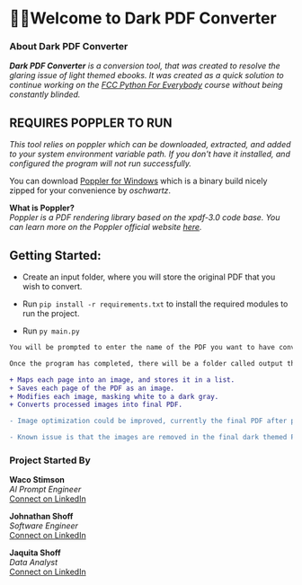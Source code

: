 # 👋🏼Welcome to Dark PDF Converter

### About Dark PDF Converter
***Dark PDF Converter** is a conversion tool, that was created to resolve the glaring issue of light themed ebooks. It was created as a quick solution to continue working on the [FCC Python For Everybody](https://www.freecodecamp.org/learn/scientific-computing-with-python/python-for-everybody) course without being constantly blinded.*

## REQUIRES POPPLER TO RUN
*This tool relies on poppler which can be downloaded, extracted, and added to your system environment variable path. If you don't have it installed, and configured the program will not run successfully.*

You can download [Poppler for Windows](https://github.com/oschwartz10612/poppler-windows) which is a binary build nicely zipped for your convenience by *oschwartz*.

**What is Poppler?**\
*Poppler is a PDF rendering library based on the xpdf-3.0 code base. You can learn more on the Poppler official website [here](https://poppler.freedesktop.org/).*

## Getting Started:

- Create an input folder, where you will store the original PDF that you wish to convert.

- Run `pip install -r requirements.txt` to install the required modules to run the project.

- Run `py main.py`

```diff
You will be prompted to enter the name of the PDF you want to have converted. You should enter the name of the PDF without providing the extension. Once you hit enter it will show you where files will be stored.

Once the program has completed, there will be a folder called output that contains a folder with the name of the PDF that you wanted to convert. In that folder will be the dark_[PDF_NAME].pdf which is the completed dark theme PDF.

+ Maps each page into an image, and stores it in a list.
+ Saves each page of the PDF as an image.
+ Modifies each image, masking white to a dark gray.
+ Converts processed images into final PDF.

- Image optimization could be improved, currently the final PDF after processing all the images is a bit large.

- Known issue is that the images are removed in the final dark themed PDF. This is one of the problems that need to be resolved eventually. 

```

### Project Started By

**Waco Stimson**\
*AI Prompt Engineer*\
[Connect on LinkedIn](https://www.linkedin.com/in/waco-stimson-3abb992b/)

**Johnathan Shoff**\
*Software Engineer*\
[Connect on LinkedIn](https://www.linkedin.com/in/fearthedev/)

**Jaquita Shoff**\
*Data Analyst*\
[Connect on LinkedIn](https://www.linkedin.com/in/jaquitashoff/)